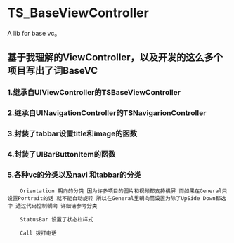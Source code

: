 # TS_BaseViewController
A lib for base vc。

##  基于我理解的ViewController，以及开发的这么多个项目写出了词BaseVC

### 1.继承自UIViewController的TSBaseViewController

### 2.继承自UINavigationController的TSNavigarionController

### 3.封装了tabbar设置title和image的函数

### 4.封装了UIBarButtonItem的函数

### 5.各种vc的分类以及navi 和tabbar的分类
        Orientation 朝向的分类 因为许多项目的图片和视频都支持横屏 而如果在General只设置Portrait的话 就不能自动旋转 所以在General里朝向需设置为除了UpSide Down都选中 通过代码控制朝向 详细请参考分类
        
        StatusBar 设置了状态栏样式
        
        Call 拨打电话 
        

